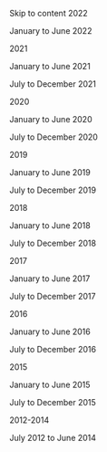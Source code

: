 Skip to content
2022

January to June 2022

2021

January to June 2021

July to December 2021

2020

January to June 2020

July to December 2020

2019

January to June 2019

July to December 2019

2018

January to June 2018

July to December 2018

2017

January to June 2017

July to December 2017

2016

January to June 2016

July to December 2016

2015

January to June 2015

July to December 2015

2012-2014

July 2012 to June 2014